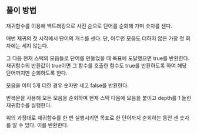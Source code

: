 ## 풀이 방법

재귀함수를 이용해 백트래킹으로 사전 순으로 단어를 순회해 가며 숫자를 센다.

매번 재귀의 첫 시작에서 단어의 개수를 센다. 단, 아무런 모음도 더하지 않은 가장 첫 회차에는 세지 않는다.

그 다음 현재 스택의 모음들로 단어를 만들었을 때 목표에 도달했으면 true를 반환한다. 재귀함수의 반환값이 true이면 그 함수를 호출한 함수도 true를 반환하도록 하여 해당 단어까지만 순회하도록 한다.

모음을 이미 5개 더한 경우 숫자만 세고 false를 반환한다.

반복문을 사용해 모든 모음을 순회하며 현재 스택 다음에 모음을 붙이고 depth를 1 늘린 재귀함수를 실행한다.

위의 과정대로 재귀함수를 한 번 실행시키면 목표로 한 단어까지 순회하는 동안 센 숫자를 알 수 있다. 이를 반환한다.
